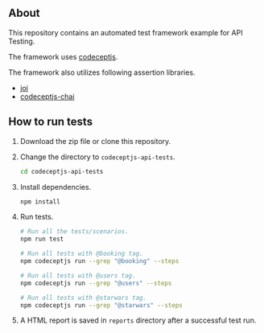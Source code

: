 ## About

This repository contains an automated test framework example for API Testing.

The framework uses [codeceptjs](https://codecept.io/).

The framework also utilizes following assertion libraries.
- [ joi ]( https://joi.dev/ )
- [ codeceptjs-chai ]( https://www.npmjs.com/package/codeceptjs-chai )

## How to run tests

1. Download the zip file or clone this repository.
2. Change the directory to `codeceptjs-api-tests`.

   ```sh
   cd codeceptjs-api-tests
   ```

3. Install dependencies.

   ```sh
   npm install
   ```

4. Run tests.

   ```sh
   # Run all the tests/scenarios.
   npm run test

   # Run all tests with @booking tag.
   npm codeceptjs run --grep "@booking" --steps

   # Run all tests with @users tag.
   npm codeceptjs run --grep "@users" --steps

   # Run all tests with @starwars tag.
   npm codeceptjs run --grep "@starwars" --steps
   ```

7. A HTML report is saved in `reports` directory after a successful test run.
